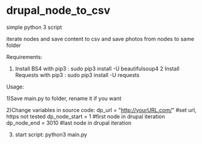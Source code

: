 # drupal_node_to_csv
simple python 3 script

iterate nodes and save content to csv and save photos from nodes to same folder

Requirements:

1) Install BS4 with pip3 : sudo pip3 install -U beautifulsoup4
2 Install Requests with pip3 : sudo pip3 install -U requests

Usage:

1)Save main.py to folder, rename it if you want

2)Change variables in source code:
  dp_url = "http://yourURL.com/" #set url, https not tested
  dp_node_start = 1 #first node in drupal iteration
  dp_node_end = 3010 #last node in drupal iteration

3) start script:
  python3 main.py

